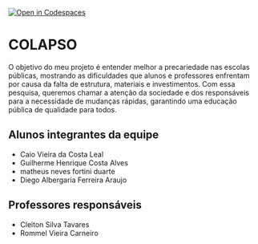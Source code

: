 [![Open in Codespaces](https://classroom.github.com/assets/launch-codespace-2972f46106e565e64193e422d61a12cf1da4916b45550586e14ef0a7c637dd04.svg)](https://classroom.github.com/open-in-codespaces?assignment_repo_id=19006083)
# COLAPSO

O objetivo do meu projeto é entender melhor a precariedade nas escolas públicas, mostrando as dificuldades que alunos e professores enfrentam por causa da falta de estrutura, materiais e investimentos. Com essa pesquisa, queremos chamar a atenção da sociedade e dos responsáveis para a necessidade de mudanças rápidas, garantindo uma educação pública de qualidade para todos.


## Alunos integrantes da equipe

* Caio Vieira da Costa Leal
* Guilherme Henrique Costa Alves
* matheus neves fortini duarte
* Diego Albergaria Ferreira Araujo

## Professores responsáveis

* Cleiton Silva Tavares
* Rommel Vieira Carneiro






